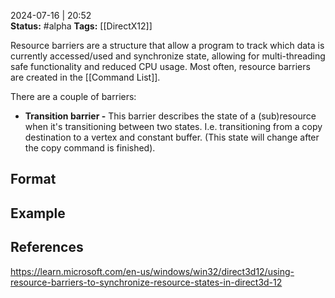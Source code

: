 2024-07-16 | 20:52  
**Status:** #alpha
**Tags:** [[DirectX12]]

Resource barriers are a structure that allow a program to track which data is currently accessed/used and synchronize state, allowing for multi-threading safe functionality and reduced CPU usage. Most often, resource barriers are created in the [[Command List]]. 

There are a couple of barriers:
- **Transition barrier -** This barrier describes the state of a (sub)resource when it's transitioning between two states. I.e. transitioning from a copy destination to a vertex and constant buffer. (This state will change after the copy command is finished).

## Format


## Example


## References

https://learn.microsoft.com/en-us/windows/win32/direct3d12/using-resource-barriers-to-synchronize-resource-states-in-direct3d-12
